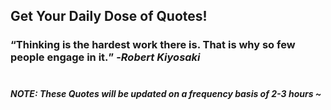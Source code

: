 ## Get Your Daily Dose of Quotes!
### <q>Thinking is the hardest work there is. That is why so few people engage in it.</q> -<em>Robert Kiyosaki</em> <br><br>
##### NOTE: These Quotes will be updated on a frequency basis of 2-3 hours ~
